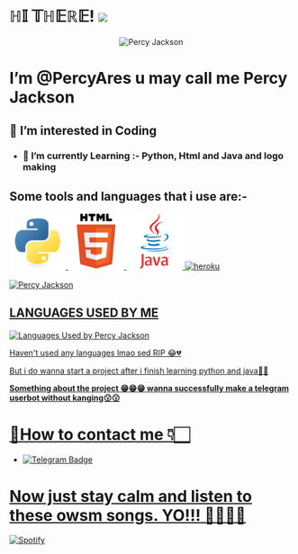 <h1>ℍ𝕀  𝕋ℍ𝔼ℝ𝔼! <img src="https://raw.githubusercontent.com/MartinHeinz/MartinHeinz/master/wave.gif" width="50px"></h1>        
<p align="center"><img src="https://komarev.com/ghpvc/?username=PercyAres&label=PROFILE+VIEWS+OF+PERCY+JACKSON&color=0e75b6&style=plastic" alt="Percy Jackson" /> </p>

<h1>I’m @PercyAres u may call me Percy Jackson</h1>

## <h2>👀 I’m interested in Coding</h2>
- <h3>🌱 I’m currently Learning :- Python, Html and Java and logo making</h3>

## <h2>Some tools and languages that i use are:-

<a href="https://www.python.org" target="_blank"> <img src="https://raw.githubusercontent.com/devicons/devicon/master/icons/python/python-original.svg" alt="python" width="100" height="100"/> </a> <a href="https://html.com/" target="_blank"> <img src="https://raw.githubusercontent.com/devicons/devicon/master/icons/html5/html5-original-wordmark.svg" alt="html-5" width="100" height="100"/> </a> <a href="https://www.java.com/en/" target="_blank"> <img src="https://raw.githubusercontent.com/devicons/devicon/master/icons/java/java-original-wordmark.svg" alt="java" width="100" height="100"/> </a> <a href="https://heroku.com" target="_blank"> <img src="https://raw.githubusercontent.com/devicons/devicon/master/icons/heroku/heroku-plain-wordmark" alt="heroku" width="100" height="100"/> </a> <a href="https://html.com/" target="_blank">

<p><img align="center" src="https://github-readme-stats.vercel.app/api?username=PercyAres&show_icons=true&theme=midnight-purple" alt="Percy Jackson" /></p>

## LANGUAGES USED BY ME
<img align="center" src="https://github-readme-stats.vercel.app/api/top-langs/?username=PercyAres&layout=compact&theme=radical&show_icons=true" alt="Languages Used by Percy Jackson" />

<p>Haven't used any languages lmao sed RIP 😂💔</p>
<p>But i do wanna start a project after i finish learning python and java🤩🤩</p>

**Something about the project 😁😁😁 wanna successfully make a telegram userbot without kanging😗😗**

## <h1>🙂How to contact me 👇🏻</h1>

- ![Telegram Badge](https://img.shields.io/badge/-PercyJackson-1ca0f1?style=plastic-round&logo=telegram&logoColor=black&link=https://t.me/PercyJackson_OP)

## <h1> Now just stay calm and listen to these owsm songs. __YO!!!__ 🤘🏻🤘🏻

![Spotify](https://novatorem.vercel.app/api/spotify)

<!---
PercyAres/PercyAres is a ✨ special ✨ repository because its `README.md` (this file) appears on your GitHub profile.
You can click the Preview link to take a look at your changes.
--->
